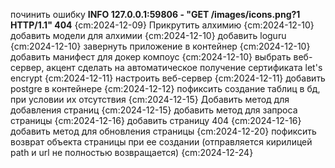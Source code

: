 починить ошибку **INFO 127.0.0.1:59806 - "GET /images/icons.png?1 HTTP/1.1" 404** {cm:2024-12-09}
Прикрутить алхимию {cm:2024-12-10}
добавить модели для алхимии {cm:2024-12-10}
добавить loguru {cm:2024-12-10}
завернуть приложение в контейнер {cm:2024-12-10}
добавить манифест для докер компоус {cm:2024-12-10}
выбрать веб-сервер, акцент сделать на автоматическое получение сертификата let's encrypt {cm:2024-12-11}
настроить веб-сервер {cm:2024-12-11}
добавить postgre в контейнере {cm:2024-12-12}
пофиксить создание таблиц в бд, при условии их отсутствия {cm:2024-12-15}
Добавить метод для добавления страниц {cm:2024-12-15}
добавить метод для запроса страницы {cm:2024-12-16}
добавить страницу 404 {cm:2024-12-16}
добавить метод для обновления страницы {cm:2024-12-20}
пофиксить возврат объекта страницы при ее создании (отправляется кирилицей path и url не полностью возвращается) {cm:2024-12-24}